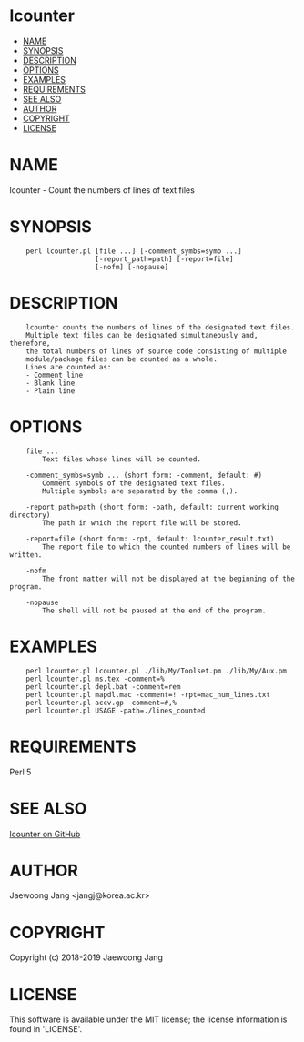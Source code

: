 # lcounter

<?xml version="1.0" ?>
<!DOCTYPE html PUBLIC "-//W3C//DTD XHTML 1.0 Strict//EN" "http://www.w3.org/TR/xhtml1/DTD/xhtml1-strict.dtd">
<html xmlns="http://www.w3.org/1999/xhtml">
<head>
<title></title>
<meta http-equiv="content-type" content="text/html; charset=utf-8" />
<link rev="made" href="mailto:" />
</head>

<body>



<ul id="index">
  <li><a href="#NAME">NAME</a></li>
  <li><a href="#SYNOPSIS">SYNOPSIS</a></li>
  <li><a href="#DESCRIPTION">DESCRIPTION</a></li>
  <li><a href="#OPTIONS">OPTIONS</a></li>
  <li><a href="#EXAMPLES">EXAMPLES</a></li>
  <li><a href="#REQUIREMENTS">REQUIREMENTS</a></li>
  <li><a href="#SEE-ALSO">SEE ALSO</a></li>
  <li><a href="#AUTHOR">AUTHOR</a></li>
  <li><a href="#COPYRIGHT">COPYRIGHT</a></li>
  <li><a href="#LICENSE">LICENSE</a></li>
</ul>

<h1 id="NAME">NAME</h1>

<p>lcounter - Count the numbers of lines of text files</p>

<h1 id="SYNOPSIS">SYNOPSIS</h1>

<pre><code>    perl lcounter.pl [file ...] [-comment_symbs=symb ...]
                     [-report_path=path] [-report=file]
                     [-nofm] [-nopause]</code></pre>

<h1 id="DESCRIPTION">DESCRIPTION</h1>

<pre><code>    lcounter counts the numbers of lines of the designated text files.
    Multiple text files can be designated simultaneously and, therefore,
    the total numbers of lines of source code consisting of multiple
    module/package files can be counted as a whole.
    Lines are counted as:
    - Comment line
    - Blank line
    - Plain line</code></pre>

<h1 id="OPTIONS">OPTIONS</h1>

<pre><code>    file ...
        Text files whose lines will be counted.

    -comment_symbs=symb ... (short form: -comment, default: #)
        Comment symbols of the designated text files.
        Multiple symbols are separated by the comma (,).

    -report_path=path (short form: -path, default: current working directory)
        The path in which the report file will be stored.

    -report=file (short form: -rpt, default: lcounter_result.txt)
        The report file to which the counted numbers of lines will be written.

    -nofm
        The front matter will not be displayed at the beginning of the program.

    -nopause
        The shell will not be paused at the end of the program.</code></pre>

<h1 id="EXAMPLES">EXAMPLES</h1>

<pre><code>    perl lcounter.pl lcounter.pl ./lib/My/Toolset.pm ./lib/My/Aux.pm
    perl lcounter.pl ms.tex -comment=%
    perl lcounter.pl depl.bat -comment=rem
    perl lcounter.pl mapdl.mac -comment=! -rpt=mac_num_lines.txt
    perl lcounter.pl accv.gp -comment=#,%
    perl lcounter.pl USAGE -path=./lines_counted</code></pre>

<h1 id="REQUIREMENTS">REQUIREMENTS</h1>

<p>Perl 5</p>

<h1 id="SEE-ALSO">SEE ALSO</h1>

<p><a href="https://github.com/jangcom/lcounter">lcounter on GitHub</a></p>

<h1 id="AUTHOR">AUTHOR</h1>

<p>Jaewoong Jang &lt;jangj@korea.ac.kr&gt;</p>

<h1 id="COPYRIGHT">COPYRIGHT</h1>

<p>Copyright (c) 2018-2019 Jaewoong Jang</p>

<h1 id="LICENSE">LICENSE</h1>

<p>This software is available under the MIT license; the license information is found in &#39;LICENSE&#39;.</p>


</body>

</html>
